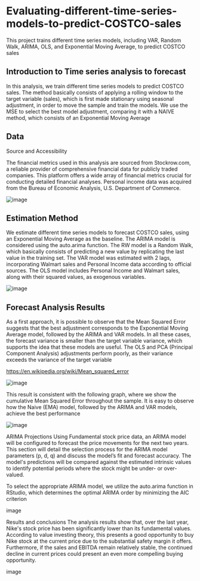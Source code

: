 # Evaluating-different-time-series-models-to-predict-COSTCO-sales
This project trains different time series models, including VAR, Random Walk, ARIMA, OLS, and Exponential Moving Average, to predict COSTCO sales

## Introduction to Time series analysis to forecast

In this analysis, we train different time series models to predict COSTCO sales. The method basically consists of applying a rolling window to the target variable (sales), which is first made stationary using seasonal adjustment, in order to move the sample and train the models. We use the MSE to select the best model adjustment, comparing it with a NAIVE method, which consists of an Exponential Moving Average


## Data
Source and Accessibility

The financial metrics used in this analysis are sourced from Stockrow.com, a reliable provider of comprehensive financial data for publicly traded companies. This platform offers a wide array of financial metrics crucial for conducting detailed financial analyses. Personal income data was acquired from the Bureau of Economic Analysis, U.S. Department of Commerce.

![image](https://github.com/user-attachments/assets/fc9b45b1-e84f-411d-9be8-0c560749c51d)


## Estimation Method

We estimate different time series models to forecast COSTCO sales, using an Exponential Moving Average as the baseline. The ARIMA model is considered using the auto.arima function. The RW model is a Random Walk, which basically consists of predicting a new value by replicating the last value in the training set. The VAR model was estimated with 2 lags, incorporating Walmart sales and Personal Income data according to official sources. The OLS model includes Personal Income and Walmart sales, along with their squared values, as exogenous variables. 

![image](https://github.com/user-attachments/assets/ebcfbd4b-9775-4190-975a-abd9ce31be87)

## Forecast Analysis Results
As a first approach, it is possible to observe that the Mean Squared Error suggests that the best adjustment corresponds to the Exponential Moving Average model, followed by the ARIMA and VAR models. In all these cases, the forecast variance is smaller than the target variable variance, which supports the idea that these models are useful. The OLS and PCA (Principal Component Analysis) adjustments perform poorly, as their variance exceeds the variance of the target variable 

https://en.wikipedia.org/wiki/Mean_squared_error

![image](https://github.com/user-attachments/assets/e99d341b-2356-417a-9a11-cdfc2dfe6d8d)

This result is consistent with the following graph, where we show the cumulative Mean Squared Error throughout the sample. It is easy to observe how the Naive (EMA) model, followed by the ARIMA and VAR models, achieve the best performance

![image](https://github.com/user-attachments/assets/f4be92ad-0539-419d-950e-2596b611d7ef)


ARIMA Projections
Using Fundamental stock price data, an ARIMA model will be configured to forecast the price movements for the next two years. This section will detail the selection process for the ARIMA model parameters (p, d, q) and discuss the model’s fit and forecast accuracy. The model's predictions will be compared against the estimated intrinsic values to identify potential periods where the stock might be under- or over-valued.

To select the appropriate ARIMA model, we utilize the auto.arima function in RStudio, which determines the optimal ARIMA order by minimizing the AIC criterion

image

Results and conclusions
The analysis results show that, over the last year, Nike's stock price has been significantly lower than its fundamental values. According to value investing theory, this presents a good opportunity to buy Nike stock at the current price due to the substantial safety margin it offers. Furthermore, if the sales and EBITDA remain relatively stable, the continued decline in current prices could present an even more compelling buying opportunity.

image
